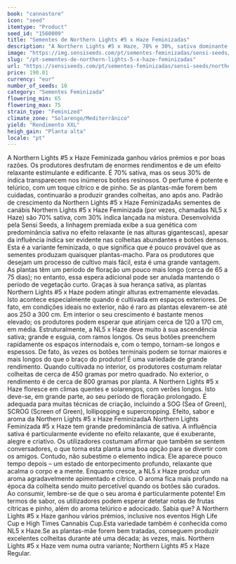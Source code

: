 ```yaml
---
book: "cannastore"
icon: "seed"
itemtype: "Product"
seed_id: "1560009"
title: "Sementes de Northern Lights #5 x Haze Feminizadas"
description: "A Northern Lights #5 x Haze, 70% e 30%, sativa dominante  No exterior, pode atingir 3 m de altura, com enorme rendimento, sabor apimentado e telúrico."
image: "https://img.sensiseeds.com/pt/sementes-feminizadas/sensi-seeds/northern-lights-5-x-haze-feminised-image.png"
slug: "/pt-sementes-de-northern-lights-5-x-haze-feminizadas"
url: "https://sensiseeds.com/pt/sementes-feminizadas/sensi-seeds/northern-lights-5-x-haze-feminised?a_aid=cannastore"
price: 190.01
currency: "eur"
number_of_seeds: 10
category: "Sementes Feminizada"
flowering_min: 65
flowering_max: 75
strain_type: "Feminized"
climate_zone: "Solarengo/Mediterrânico"
yield: "Rendimento XXL"
heigh_gain: "Planta alta"
locale: "pt"
---
```

A Northern Lights #5 x Haze Feminizada ganhou vários prémios e por boas razões. Os produtores desfrutam de enormes rendimentos e de um efeito relaxante estimulante e edificante. É 70% sativa, mas os seus 30% de índica transparecem nos inúmeros botões resinosos. O perfume é potente e telúrico, com um toque cítrico e de pinho. Se as plantas-mãe forem bem cuidadas, continuarão a produzir grandes colheitas, ano após ano. Padrão de crescimento da Northern Lights #5 x Haze FeminizadaAs sementes de canábis Northern Lights #5 x Haze Feminizada (por vezes, chamadas NL5 x Haze) são 70% sativa, com 30% índica lançada na mistura. Desenvolvida pela Sensi Seeds, a linhagem premiada exibe a sua genética com predominância sativa no efeito relaxante (e nas alturas gigantescas), apesar da influência índica ser evidente nas colheitas abundantes e botões densos. Esta é a variante feminizada, o que significa que é pouco provável que as sementes produzam quaisquer plantas-macho. Para os produtores que desejam um processo de cultivo mais fácil, esta é uma grande vantagem. As plantas têm um período de floração um pouco mais longo (cerca de 65 a 75 dias); no entanto, essa espera adicional pode ser anulada mantendo o período de vegetação curto. Graças à sua herança sativa, as plantas Northern Lights #5 x Haze podem atingir alturas extremamente elevadas. Isto acontece especialmente quando é cultivada em espaços exteriores. De fato, em condições ideais no exterior, não é raro as plantas elevarem-se até aos 250 a 300 cm. Em interior o seu crescimento é bastante menos elevado; os produtores podem esperar que atinjam cerca de 120 a 170 cm, em média. Estruturalmente, a NL5 x Haze deve muito à sua ascendência sativa; grande e esguia, com ramos longos. Os seus botões preenchem rapidamente os espaços internodais e, com o tempo, tornam-se longos e espessos. De fato, às vezes os botões terminais podem se tornar maiores e mais longos do que o braço do produtor! É uma variedade de grande rendimento. Quando cultivada no interior, os produtores costumam relatar colheitas de cerca de 450 gramas por metro quadrado. No exterior, o rendimento é de cerca de 800 gramas por planta. A Northern Lights #5 x Haze floresce em climas quentes e solarengos, com verões longos. Isto deve-se, em grande parte, ao seu período de floração prolongado. É adequada para muitas técnicas de criação, incluindo a SOG (Sea of Green), SCROG (Screen of Green), lollipopping e supercropping. Efeito, sabor e aroma da Northern Lights #5 x Haze FeminizadaA Northern Lights Feminizada #5 x Haze tem grande predominância de sativa. A influência sativa é particularmente evidente no efeito relaxante, que é exuberante, alegre e criativo. Os utilizadores costumam afirmar que também se sentem conversadores, o que torna esta planta uma boa opção para se divertir com os amigos. Contudo, não subestime o elemento índica. Ele aparece pouco tempo depois – um estado de entorpecimento profundo, relaxante que acalma o corpo e a mente. Enquanto cresce, a NL5 x Haze produz um aroma agradavelmente apimentado e cítrico. O aroma fica mais profundo na época da colheita sendo muito percetível quando os botões são curados. Ao consumir, lembre-se de que o seu aroma é particularmente potente! Em termos de sabor, os utilizadores podem esperar detetar notas de frutas cítricas e pinho, além do aroma telúrico e adocicado. Sabia que? A Northern Lights #5 x Haze ganhou vários prémios, inclusive nos eventos High Life Cup e High Times Cannabis Cup.Esta variedade também é conhecida como NL5 x Haze.Se as plantas-mãe forem bem tratadas, conseguem produzir excelentes colheitas durante até uma década; às vezes, mais. Northern Lights #5 x Haze vem numa outra variante; Northern Lights #5 x Haze Regular.
